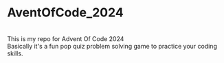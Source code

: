 # AventOfCode_2024
<br>
This is my repo for Advent Of Code 2024
<br>
Basically it's a fun pop quiz problem solving game to practice your coding skills.
